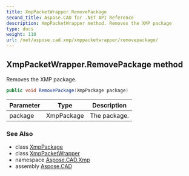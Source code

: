 ```yaml
---
title: XmpPacketWrapper.RemovePackage
second_title: Aspose.CAD for .NET API Reference
description: XmpPacketWrapper method. Removes the XMP package
type: docs
weight: 110
url: /net/aspose.cad.xmp/xmppacketwrapper/removepackage/
---
```

## XmpPacketWrapper.RemovePackage method

Removes the XMP package.

```csharp
public void RemovePackage(XmpPackage package)
```

| Parameter | Type | Description |
| --- | --- | --- |
| package | XmpPackage | The package. |

### See Also

* class [XmpPackage](../../xmppackage/)
* class [XmpPacketWrapper](../)
* namespace [Aspose.CAD.Xmp](../../xmppacketwrapper/)
* assembly [Aspose.CAD](../../../)


